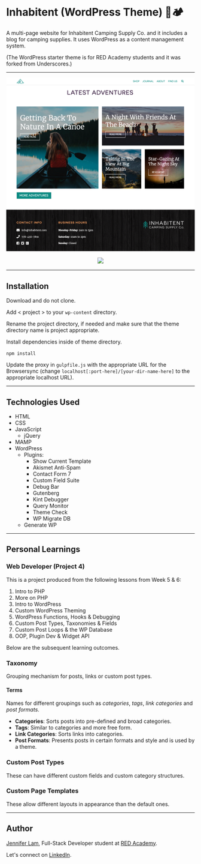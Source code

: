 # Inhabitent (WordPress Theme) 🛶🏕

A multi-page website for Inhabitent Camping Supply Co. and it includes a blog for camping supplies. It uses WordPress as a content management system.

(The WordPress starter theme is for RED Academy students and it was forked from Underscores.)

---

![Image of Inhabitent Theme](https://github.com/agalcalledjen/Inhabitent/blob/master/inhabitent.png)

<p align="center"><img src="https://github.com/agalcalledjen/Inhabitent/blob/master/inhabitent.gif"></p>

---

## Installation

Download and do not clone.

Add < project > to your `wp-content` directory.

Rename the project directory, if needed and make sure that the theme directory name is project appropriate.

Install dependencies inside of theme directory.

```
npm install
```

Update the proxy in `gulpfile.js` with the appropriate URL for the Browsersync (change `localhost[:port-here]/[your-dir-name-here]` to the appropriate localhost URL).

---

## Technologies Used

- HTML
- CSS
- JavaScript
  - jQuery
- MAMP
- WordPress
  - Plugins:
    - Show Current Template
    - Akismet Anti-Spam
    - Contact Form 7
    - Custom Field Suite
    - Debug Bar
    - Gutenberg
    - Kint Debugger
    - Query Monitor
    - Theme Check
    - WP Migrate DB
  - Generate WP

---

## Personal Learnings

### Web Developer (Project 4)

This is a project produced from the following lessons from Week 5 & 6:

1. Intro to PHP
2. More on PHP
3. Intro to WordPress
4. Custom WordPress Theming
5. WordPress Functions, Hooks & Debugging
6. Custom Post Types, Taxonomies & Fields
7. Custom Post Loops & the WP Database
8. OOP, Plugin Dev & Widget API

Below are the subsequent learning outcomes.

### Taxonomy

Grouping mechanism for posts, links or custom post types.

#### Terms

Names for different groupings such as _categories_, _tags_, _link categories_ and _post formats_.

- **Categories**: Sorts posts into pre-defined and broad categories.
- **Tags**: Similar to categories and more free form.
- **Link Categories**: Sorts links into categories.
- **Post Formats**: Presents posts in certain formats and style and is used by a theme.

### Custom Post Types

These can have different custom fields and custom category structures.

### Custom Page Templates

These allow different layouts in appearance than the default ones.

---

## Author

[Jennifer Lam](https://github.com/agalcalledjen), Full-Stack Developer student at [RED Academy](https://redacademy.com/vancouver/).

Let's connect on [LinkedIn](https://www.linkedin.com/in/agalcalledjen/).
